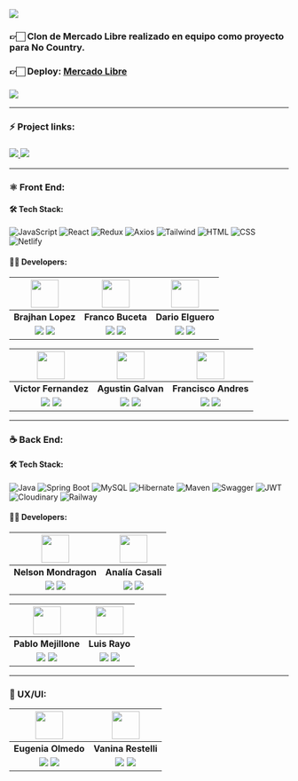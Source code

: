 <img align="center" src="https://res.cloudinary.com/dzm5lgpyv/image/upload/v1685399475/mercadolibre%20readme/Sin_t%C3%ADtulo_zky0wb.png">

<h3>👉🏻 Clon de Mercado Libre realizado en equipo como proyecto para No Country.</h3>

<h3>👉🏻 <b>Deploy: <a href="https://mercadolibre-s8-08.netlify.app/">Mercado Libre</a></b></h3>

<h3>
  <a href="/"> 
    <img src="https://img.shields.io/badge/Video Preview%20-%231A237E.svg?&style=for-the-badge&logo=Canva&logoColor=white"/>
  </a>
</h3>

<hr/>

### ⚡ Project links:

<h3>
  <a href="https://www.figma.com/file/wBg7krNaEDLmCy6ua9jH7C/Redise%C3%B1o-ML?type=design&node-id=0%3A1&t=6QNDxrDICbCIgEsn-1"> 
    <img src="https://img.shields.io/badge/Figma-%23F24E1E.svg?style=for-the-badge&logo=Figma&logoColor=white"/>
  </a> 
  <a href="https://s8-08-t-java-react-mercadolibre-production.up.railway.app/swagger-ui/index.html#/"> 
    <img src="https://img.shields.io/badge/-Swagger-85EA2D?logo=swagger&logoColor=black&style=for-the-badge"/>
  </a>
</h3>

<hr/>

### ⚛️ Front End:

#### 🛠️ Tech Stack:

![JavaScript](https://img.shields.io/badge/JavaScript-F7DF1E?style=for-the-badge&logo=JavaScript&logoColor=black) 
![React](https://img.shields.io/badge/React-61DAFB?style=for-the-badge&logo=React&logoColor=white) 
![Redux](https://img.shields.io/badge/Redux-764ABC?style=for-the-badge&logo=Redux&logoColor=white)
![Axios](https://img.shields.io/badge/Axios-000000?style=for-the-badge&logo=axios&logoColor=white)
![Tailwind](https://img.shields.io/badge/-Tailwind-06B6D4?logo=tailwind-css&logoColor=white&style=for-the-badge)
![HTML](https://img.shields.io/badge/HTML5-E34F26?style=for-the-badge&logo=HTML5&logoColor=white) 
![CSS](https://img.shields.io/badge/CSS3-1572B6?style=for-the-badge&logo=CSS3&logoColor=white) 
![Netlify](https://img.shields.io/badge/-Netlify-00C7B7?logo=netlify&logoColor=black&style=for-the-badge)

#### 🧑‍💻 Developers:

| <img src="https://avatars.githubusercontent.com/u/102929742?v=4" width=50>| <img src="https://avatars.githubusercontent.com/u/105551748?v=4" width=50>| <img src="https://avatars.githubusercontent.com/u/73416791?v=4" width=50>|
|:-:|:-:|:-:|
| **Brajhan Lopez**| **Franco Buceta**| **Dario Elguero**|
| <a href="https://github.com/BrajhanLop"><img src="https://img.shields.io/badge/github-%23121011.svg?&style=for-the-badge&logo=github&logoColor=white"/></a> <a href="https://www.linkedin.com/in/brajhanlopez/"><img src="https://img.shields.io/badge/linkedin%20-%230077B5.svg?&style=for-the-badge&logo=linkedin&logoColor=white"/></a> | <a href="https://github.com/francobuceta"><img src="https://img.shields.io/badge/github-%23121011.svg?&style=for-the-badge&logo=github&logoColor=white"/></a> <a href="https://www.linkedin.com/in/francobuceta"><img src="https://img.shields.io/badge/linkedin%20-%230077B5.svg?&style=for-the-badge&logo=linkedin&logoColor=white"/></a> | <a href="https://github.com/Dario-Elguero"><img src="https://img.shields.io/badge/github-%23121011.svg?&style=for-the-badge&logo=github&logoColor=white"/></a> <a href="https://www.linkedin.com/in/dario-elguero/"><img src="https://img.shields.io/badge/linkedin%20-%230077B5.svg?&style=for-the-badge&logo=linkedin&logoColor=white"/></a>

| <img src="https://avatars.githubusercontent.com/u/96598305?v=4" width=50>| <img src="https://avatars.githubusercontent.com/u/93547064?v=4" width=50>| <img src="https://avatars.githubusercontent.com/u/97997981?v=4" width=50>|
|:-:|:-:|:-:|
| **Victor Fernandez**| **Agustin Galvan**| **Francisco Andres**|
| <a href="https://github.com/vic-ferr"><img src="https://img.shields.io/badge/github-%23121011.svg?&style=for-the-badge&logo=github&logoColor=white"/></a> <a href="https://www.linkedin.com/in/victor-h-fernandez-p/"><img src="https://img.shields.io/badge/linkedin%20-%230077B5.svg?&style=for-the-badge&logo=linkedin&logoColor=white"/></a> | <a href="https://github.com/Agustingalvan02"><img src="https://img.shields.io/badge/github-%23121011.svg?&style=for-the-badge&logo=github&logoColor=white"/></a> <a href="https://www.linkedin.com/in/agustin-galvan-30592715a/"><img src="https://img.shields.io/badge/linkedin%20-%230077B5.svg?&style=for-the-badge&logo=linkedin&logoColor=white"/></a> | <a href="https://github.com/courfedra"><img src="https://img.shields.io/badge/github-%23121011.svg?&style=for-the-badge&logo=github&logoColor=white"/></a> <a href="https://www.linkedin.com/in/franandres"><img src="https://img.shields.io/badge/linkedin%20-%230077B5.svg?&style=for-the-badge&logo=linkedin&logoColor=white"/></a>
<hr/>

### ☕ Back End:

#### 🛠️ Tech Stack:

![Java](https://img.shields.io/badge/Java-007396?style=for-the-badge&logo=java&logoColor=white)
![Spring Boot](https://img.shields.io/badge/Spring_Boot-6DB33F?style=for-the-badge&logo=Spring%20Boot&logoColor=white)
![MySQL](https://img.shields.io/badge/MySQL-4479A1?style=for-the-badge&logo=MySQL&logoColor=white)
![Hibernate](https://img.shields.io/badge/Hibernate-59666C?style=for-the-badge&logo=Hibernate&logoColor=white)
![Maven](https://img.shields.io/badge/Maven-C71A36?style=for-the-badge&logo=Apache%20Maven&logoColor=white)
![Swagger](https://img.shields.io/badge/-Swagger-85EA2D?logo=swagger&logoColor=black&style=for-the-badge)
![JWT](https://img.shields.io/badge/JWT-black?style=for-the-badge&logo=json-web-tokens&logoColor=white)
![Cloudinary](https://img.shields.io/badge/Cloudinary-7E57C2?style=for-the-badge&logo=Cloudinary&logoColor=white)
![Railway](https://img.shields.io/badge/-Railway-0B0D0E?logo=railway&logoColor=white&style=for-the-badge)

#### 🧑‍💻 Developers:

| <img src="https://avatars.githubusercontent.com/u/26826619?v=4" width=50>| <img src="https://avatars.githubusercontent.com/u/100878852?v=4" width=50>|
|:-:|:-:|
| **Nelson Mondragon**| **Analía Casali**|
| <a href="https://github.com/Nelsondmondragon"><img src="https://img.shields.io/badge/github-%23121011.svg?&style=for-the-badge&logo=github&logoColor=white"/></a> <a href="https://www.linkedin.com/in/nedacort/"><img src="https://img.shields.io/badge/linkedin%20-%230077B5.svg?&style=for-the-badge&logo=linkedin&logoColor=white"/></a> | <a href="https://github.com/AnaliaCasali"><img src="https://img.shields.io/badge/github-%23121011.svg?&style=for-the-badge&logo=github&logoColor=white"/></a> <a href="https://www.linkedin.com/in/analiacasali/"><img src="https://img.shields.io/badge/linkedin%20-%230077B5.svg?&style=for-the-badge&logo=linkedin&logoColor=white"/></a> |

| <img src="https://avatars.githubusercontent.com/u/118881130?v=4" width=50>| <img src="https://avatars.githubusercontent.com/u/82002939?v=4" width=50>|
|:-:|:-:|
| **Pablo Mejillone**| **Luis Rayo**|
| <a href="https://github.com/pablex72"><img src="https://img.shields.io/badge/github-%23121011.svg?&style=for-the-badge&logo=github&logoColor=white"/></a> <a href="https://www.linkedin.com/in/pablo-mejillone-98b07425a/"><img src="https://img.shields.io/badge/linkedin%20-%230077B5.svg?&style=for-the-badge&logo=linkedin&logoColor=white"/></a> | <a href="https://github.com/lrayo"><img src="https://img.shields.io/badge/github-%23121011.svg?&style=for-the-badge&logo=github&logoColor=white"/></a> <a href="https://www.linkedin.com/in/luis-rayo/"><img src="https://img.shields.io/badge/linkedin%20-%230077B5.svg?&style=for-the-badge&logo=linkedin&logoColor=white"/></a> |
<hr/>

### 🎨 UX/UI:

| <img src="/" width=50>| <img src="https://res.cloudinary.com/dzm5lgpyv/image/upload/v1685458596/mercadolibre%20readme/ux-ui_bjhf7v.jpg" width=50>|
|:-:|:-:|
| **Eugenia Olmedo**| **Vanina Restelli**|
|<a href="/"><img src="https://img.shields.io/badge/Behance-1769ff?style=for-the-badge&logo=behance&logoColor=white"/></a>  <a href="https://www.linkedin.com/in/eugeniaolmedo/"><img src="https://img.shields.io/badge/linkedin%20-%230077B5.svg?&style=for-the-badge&logo=linkedin&logoColor=white"/></a> | <a href="/"><img src="https://img.shields.io/badge/Behance-1769ff?style=for-the-badge&logo=behance&logoColor=white"/></a>  <a href="https://www.linkedin.com/in/vaninarestelli/"><img src="https://img.shields.io/badge/linkedin%20-%230077B5.svg?&style=for-the-badge&logo=linkedin&logoColor=white"/></a> |